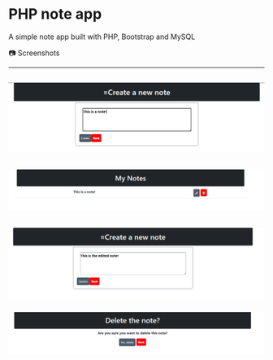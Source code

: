 # PHP note app
A simple note app built with PHP, Bootstrap and MySQL

📷 Screenshots

---------------------------------------------------------
![Alt text](screenshots/create-note.png?raw=true)
-------------------------------------------------
![Alt text](screenshots/my-notes.png?raw=true)
-------------------------------------------------
![Alt text](screenshots/update-note.png?raw=true)
-------------------------------------------------
![Alt text](screenshots/delete-note.png?raw=true)
